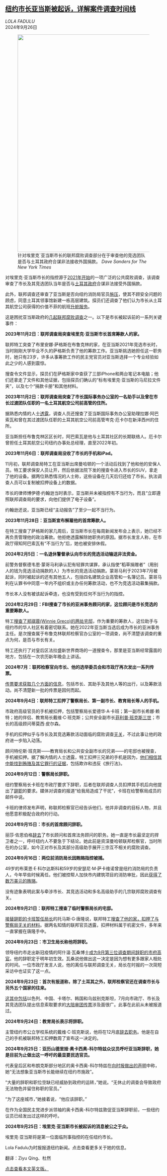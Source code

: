 <!--1727339821000-->
[纽约市长亚当斯被起诉，详解案件调查时间线](https://cn.nytimes.com/usa/20240926/eric-adams-indictment-timeline/)
------

<address>LOLA FADULU</address><time pudate="2024-09-26 04:00:18" datetime="2024-09-26 04:00:18">2024年9月26日</time><figure><img src="https://images.weserv.nl/?url=static01.nyt.com/images/2024/09/18/multimedia/00adams-indictment-timeline-01-vctk/00adams-indictment-timeline-01-vctk-master1050.jpg" width="1050" height="700"><figcaption>针对埃里克`亚当斯市长的联邦腐败调查部分在于审查他的竞选团队是否与土耳其政府合谋非法接收外国捐款。 <cite>Dave Sanders for The New York Times</cite></figcaption></figure><section><p>对埃里克·亚当斯市长的指控源于<a href="https://www.nytimes.com/2024/08/15/nyregion/eric-adams-fbi-investigation.html">2021年开始</a>的一项广泛的公共腐败调查，该调查审查了市长及其竞选团队当年是否与<a href="https://www.nytimes.com/2023/11/02/nyregion/eric-adams-brianna-suggs-fbi-raid.html">土耳其政府</a>合谋非法接受外国捐款。</p><p>此外，联邦调查还审查了亚当斯是否向纽约消防局官员<a href="https://www.nytimes.com/2023/11/12/nyregion/eric-adams-investigation-turkey-consulate.html">施压</a>，使其不顾安全问题的顾虑，同意土耳其领事馆新建一栋高层建筑。探员们还调查了他们认为市长从土耳其航空公司获得的价值不菲的航班<a href="https://www.nytimes.com/2024/04/05/nyregion/eric-adams-turkish-airlines-upgrades.html">升舱服务</a>。</p><p>这是困扰亚当斯政府的<a href="https://www.nytimes.com/interactive/2024/nyregion/eric-adams-investigations.html">几起联邦腐败调查</a>之一。以下是市长被起诉前的一系列关键事件：</p><p><b>2023年11月2日：联邦调查局</b><b>突查</b><b>埃里克·亚当斯市长首席筹款人的家。</b></p><p>联邦特工突查了布里安娜·萨格斯在布鲁克林的家，在亚当斯2021年竞选市长时，当时刚刚大学毕业不久的萨格斯负责了他的筹款工作。亚当斯挑选她担任这一职务时，她只有23岁，许多从事筹款工作的民主党官员对亚当斯选择一个专业经验如此之少的人感到震惊。</p><p>搜查令文件显示，探员们在萨格斯家中查获了三部iPhone和两台笔记本电脑；他们还拿走了文件和其他证据，包括探员们确认的“标有埃里克·亚当斯的马尼拉文件夹”，以及七个“捐款卡册”和其他材料。</p><p><b>2023年11月2日：联邦调查局</b><b>突查了</b><b>市长国际事务办公室的一名助手以及曾在市长过渡团队任职的</b><b>一名</b><b>土耳其航空公司前高管的住所。</b></p><p>据熟悉内情的人士<a href="https://www.nytimes.com/2023/11/16/nyregion/nyc-adams-turkey-raid-aide.html">透露</a>，调查人员还搜查了亚当斯国际事务办公室助理拉娜·阿巴索瓦和曾在其过渡团队任职的土耳其航空公司前高管岑克·厄卡尔在新泽西州的住所。</p><p>亚当斯担任布鲁克林区区长时，阿巴索瓦是他与土耳其社区的长期联络人。厄卡尔曾担任土耳其航空公司纽约办事处总经理，直至2022年初。</p><p><b>2023年11月6日：联邦调查局没收了市长的手机和iPad。</b></p><p>11月初，联邦调查局特工在亚当斯出席曼哈顿的一个活动后找到了他和他的安保人员。特工要求保安人员让开，然后依据法院下发的搜查令进入市长的SUV，拿走了他的设备。据两位熟悉情况的人士称，这些设备在几天后归还给了市长。执法调查人员可以复制被扣押设备上的数据。</p><p>市长的律师博伊德·约翰逊当时表示，亚当斯并未被指控有不当行为，而且“立即遵照联邦调查局的要求，向他们提供了电子设备”。</p><p>约翰逊还说，亚当斯已经“主动报告”了至少一起不当行为。</p><p><b>2023年11月28日：亚当斯宣布解雇他的首席筹款人。</b></p><p>在特工搜查了萨格斯的家几周后，亚当斯市长在每周新闻发布会上表示，她已经不再负责管理他的政治筹款。他拒绝透露解除她职务的原因。据市长发言人称，在市政厅得知阿巴索瓦有“不当行为”后，她也被安排休假。</p><p><b>2024年2月5日：一名退休</b><b>警督</b><b>承认向市长的竞选活动输送非法资金。</b></p><p>前警务督察德韦恩·蒙哥马利承认犯有轻罪共谋罪，承认指使“稻草捐赠者”（用别人的钱为竞选活动捐款的人）为市长的竞选活动捐款。蒙哥马利于2023年7月被起诉，同时被起诉的还有其他五人，包括四名建筑企业高管和一名簿记员。蒙哥马利在认罪书中同意一年内不组织或主办任何筹款活动，也不为竞选活动募集捐款。</p><p>市长本人没有被该起诉牵连，也没有受到任何不当行为的指控。</p><p><b>2024年2月29日：FBI搜查了市长的亚洲事务顾问的家，这位顾问是市长竞选的重要筹款人。</b></p><p>特工<a href="https://www.nytimes.com/2024/02/29/nyregion/fbi-adams-greco-investigation-nyc.html">搜查了郑祺蓉(Winnie Greco)的两处宅邸</a>，作为重要的筹款人，这位助手与纽约市的华人社区有着密切联系。她在2022年亚当斯当选后成为市长的亚洲事务主任。是次搜查属于布鲁克林联邦检察官办公室的一项调查，尚不清楚该调查的重点为何，是否与市长有关。</p><p>特工还执行了对皇后区法拉盛新世界商场的一道搜查令，那里是亚当斯经常露面的地方，包括在一次农历新年晚会上讲话。</p><p><b>2024年7月：联邦检察官向市长、他的选举委员会和市政厅再次发出一系列传票。</b></p><p><a href="https://www.nytimes.com/2024/08/15/nyregion/eric-adams-fbi-investigation.html" title="Link: https://www.nytimes.com/2024/08/15/nyregion/eric-adams-fbi-investigation.html">传票要求获取几个方面的信息</a>，包括市长、其助手及其他人等的出行，以及筹款活动。尚不清楚新一批的传票是因何而起。</p><p><b>2024年9月4日：联邦特工扣押了警察局长、第一副市长、教育局长等人的手机。</b></p><p>市政府高级官员的手机被扣押，包括警察局长爱德华·A·卡班；第一副市长希娜·赖特；她的伴侣、教育局长戴维·C·班克斯；公共安全副市长<a href="https://www.nytimes.com/2022/01/27/nyregion/philip-banks-corruption-investigation.html">菲利普·班克斯三世</a>；市长的高级顾问蒂莫西·皮尔森。</p><p>手机的扣押似乎与市长及其竞选筹款活动面临的腐败调查<a href="https://www.nytimes.com/2024/09/05/nyregion/banks-sheena-fbi-search-nyc.html">无关</a>，不过此事让他的政府进一步陷入动荡。</p><p>顾问特伦斯·班克斯——教育局长和公共安全副市长的兄弟——的宅邸也被搜查，手机被扣押。据了解内情的人士透露，特工扣押三兄弟的手机是因为，<a href="https://www.nytimes.com/2024/09/10/nyregion/adams-banks-consultant-investigation.html">他们相信其中能找到贿赂及其它罪行的证据</a>，包括欺诈和违反《旅行法》。</p><p><b>2024年9月12日：警察局长辞职。</b></p><p>纽约警察局长卡班在市政厅要求下辞职，后者在联邦调查人员扣押其手机后向他提出了<a href="https://www.nytimes.com/2024/09/12/nyregion/edward-caban-resigns-nypd-commissioner.html">辞职</a>的要求。媒体对调查的报道“给我局造成了干扰”，卡班在给警察局成员的邮件中说。</p><p>卡班的律师发布声明，称联邦检察官已经告诉他们，他并非调查的目标人物，并且他愿意积极配合政府的行动。</p><p><b>2024年9月15日：市长的首席顾问辞职。</b></p><p>丽莎·佐恩伯格<a href="https://www.nytimes.com/2024/09/15/nyregion/lisa-zornberg-resigns-eric-adams-counsel.html">辞去</a>了市长顾问和首席法务顾问的职务。她一直是市长最坚定的捍卫者之一，呼吁纽约人不要急于下结论。她此前是资深曼哈顿联邦检察官，当时所在的办公室，如今正对市长及其部分高级助手展开三宗互不相关的腐败调查。</p><p><b>2024年9月16日：两位前消防局长因贿赂指控被捕。</b></p><p>49岁的布莱恩·E·科尔达斯科和59岁的安瑟尼·M·萨卡维诺曾是纽约消防局的负责人，今年早些时候离任。他们被控帮人加快市内建筑项目的消防审批，因此<a href="https://www.nytimes.com/2024/09/16/nyregion/nyc-fdny-bribery-arrest.html">获得了数万美元的贿赂</a>。</p><p>没有迹象表明此案与牵涉市长、其竞选活动和多名高级助手的几宗联邦腐败调查有关。</p><p><b>2024年9月21日：联邦特工搜查了临时警察局长的宅邸。</b></p><p><a href="https://www.nytimes.com/2024/09/12/nyregion/thomas-donlon-nypd.html" title="Link: https://www.nytimes.com/2024/09/12/nyregion/thomas-donlon-nypd.html">接替辞职的卡班暂任局长</a>的托马斯·G·唐隆说，联邦特工<a href="https://www.nytimes.com/2024/09/22/nyregion/nypd-thomas-donlon-search.html" title="Link: https://www.nytimes.com/2024/09/22/nyregion/nypd-thomas-donlon-search.html">搜查了他的家，扣押了与警察局无关的材料</a>。据两名知情的联邦官员透露，扣押材料属于机密文件，多年来一直掌握在唐隆手中。</p><p><b>2024年9月23日：市卫生局长称他将辞职。</b></p><p>领导纽约市走出新冠疫情的阿什温·瓦桑博士<a href="https://www.nytimes.com/2024/09/23/nyregion/vasan-health-commissioner-resigns.html">成为9月第三位调查期间辞职的市府高官</a>。他的辞职定于明年初生效。瓦桑说他做出这一决定是因为想有更多跟家人相处的时间。一位市政厅发言人说，他的离任与联邦调查无关，局长在时报的一次简短采访中也证实了这一点。</p><p><b>2024年9月23日：首次有报道称，除了土耳其之外，联邦检察官还在调查市长与另外五个国家的往来。</b></p><p><a href="https://www.nytimes.com/2024/09/23/nyregion/fbi-adams-qatar-israel-china-uzbekistan-korea.html" title="Link: https://www.nytimes.com/2024/09/23/nyregion/fbi-adams-qatar-israel-china-uzbekistan-korea.html">这其中包括</a>以色列、中国、卡塔尔、韩国和乌兹别克斯坦，7月向市政厅、市长及其竞选团队提出信息索取要求的<a href="https://www.nytimes.com/2024/08/15/nyregion/eric-adams-fbi-investigation.html?searchResultPosition=1" title="Link: https://www.nytimes.com/2024/08/15/nyregion/eric-adams-fbi-investigation.html?searchResultPosition=1">大陪审团传票</a>涉及面很广。此事在此前从未被报道过。</p><p><b>2024年9月24日：教育局长表示将辞职。</b></p><p>主管纽约市公立学校系统的戴维·C·班克斯说，他将在12月底<a href="https://www.nytimes.com/2024/09/24/nyregion/david-banks-resigns-nyc-schools-chancellor.html">辞去职务</a>。他是在自己的手机被联邦特工扣押数周了宣布这一决定的。</p><p><b>2024年9月25日：亚历山德里娅·奥卡西奥-科尔特兹众议员呼吁亚当斯辞职，她是目前为止做出这一呼吁的最显要民选官员。</b></p><p>代表皇后区和布朗克斯部分地区的奥卡西奥-科尔特兹在<a href="https://www.nytimes.com/2024/09/25/nyregion/aoc-eric-adams-resign.html" title="Link: https://www.nytimes.com/2024/09/25/nyregion/aoc-eric-adams-resign.html">向时报做出的声明</a>中称，她“无法想象亚当斯市长能继续在纽约市施政”。</p><p>“大量的辞职和职位空缺已经威胁到政府的运转，”她说。“无休止的调查会导致政府无法物色并留住称职的官员。”</p><p>“为了这座城市，”她接着说，“他应该辞职。”</p><p>在作为全国民主党进步派领袖的奥卡西奥-科尔特兹敦促亚当斯辞职前，一些纽约议员已经发出过这样的呼吁。</p><p><b>2024年9月25日：埃里克·亚当斯市长被起诉的消息被公之于众。</b></p><p>埃里克·亚当斯将是第一位面临刑事指控的在任纽约市长。</p></section><footer><p>Lola Fadulu为时报报道纽约新闻。点击查看更多关于她的信息。</p><p>翻译：Ziyu Qing、杜然</p><p><a rel="nofollow" target="_blank" href="https://www.nytimes.com/2024/09/25/nyregion/eric-adams-indictment-timeline.html">点击查看本文英文版。</a></p></footer>
